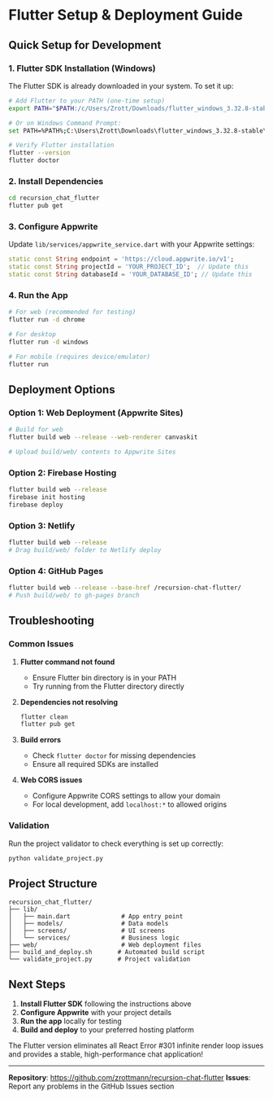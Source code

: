 # Flutter Setup & Deployment Guide

## Quick Setup for Development

### 1. Flutter SDK Installation (Windows)

The Flutter SDK is already downloaded in your system. To set it up:

```bash
# Add Flutter to your PATH (one-time setup)
export PATH="$PATH:/c/Users/Zrott/Downloads/flutter_windows_3.32.8-stable/flutter/bin"

# Or on Windows Command Prompt:
set PATH=%PATH%;C:\Users\Zrott\Downloads\flutter_windows_3.32.8-stable\flutter\bin

# Verify Flutter installation
flutter --version
flutter doctor
```

### 2. Install Dependencies

```bash
cd recursion_chat_flutter
flutter pub get
```

### 3. Configure Appwrite

Update `lib/services/appwrite_service.dart` with your Appwrite settings:

```dart
static const String endpoint = 'https://cloud.appwrite.io/v1';
static const String projectId = 'YOUR_PROJECT_ID';  // Update this
static const String databaseId = 'YOUR_DATABASE_ID'; // Update this
```

### 4. Run the App

```bash
# For web (recommended for testing)
flutter run -d chrome

# For desktop
flutter run -d windows

# For mobile (requires device/emulator)
flutter run
```

## Deployment Options

### Option 1: Web Deployment (Appwrite Sites)

```bash
# Build for web
flutter build web --release --web-renderer canvaskit

# Upload build/web/ contents to Appwrite Sites
```

### Option 2: Firebase Hosting

```bash
flutter build web --release
firebase init hosting
firebase deploy
```

### Option 3: Netlify

```bash
flutter build web --release
# Drag build/web/ folder to Netlify deploy
```

### Option 4: GitHub Pages

```bash
flutter build web --release --base-href /recursion-chat-flutter/
# Push build/web/ to gh-pages branch
```

## Troubleshooting

### Common Issues

1. **Flutter command not found**
   - Ensure Flutter bin directory is in your PATH
   - Try running from the Flutter directory directly

2. **Dependencies not resolving**
   ```bash
   flutter clean
   flutter pub get
   ```

3. **Build errors**
   - Check `flutter doctor` for missing dependencies
   - Ensure all required SDKs are installed

4. **Web CORS issues**
   - Configure Appwrite CORS settings to allow your domain
   - For local development, add `localhost:*` to allowed origins

### Validation

Run the project validator to check everything is set up correctly:

```bash
python validate_project.py
```

## Project Structure

```
recursion_chat_flutter/
├── lib/
│   ├── main.dart              # App entry point
│   ├── models/                # Data models
│   ├── screens/               # UI screens
│   └── services/              # Business logic
├── web/                       # Web deployment files
├── build_and_deploy.sh       # Automated build script
└── validate_project.py       # Project validation
```

## Next Steps

1. **Install Flutter SDK** following the instructions above
2. **Configure Appwrite** with your project details
3. **Run the app** locally for testing
4. **Build and deploy** to your preferred hosting platform

The Flutter version eliminates all React Error #301 infinite render loop issues and provides a stable, high-performance chat application!

---

**Repository**: https://github.com/zrottmann/recursion-chat-flutter
**Issues**: Report any problems in the GitHub Issues section